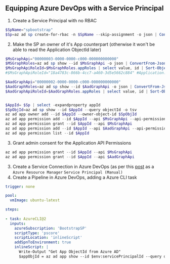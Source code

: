 ## Equipping Azure DevOps with a Service Principal

1. Create a Service Principal with no RBAC
```powershell
$SpName="spbootstrap"
$Sp=az ad sp create-for-rbac -n $SpName --skip-assignment -o json | ConvertFrom-Json
```

2. Make the SP an owner of it's App counterpart (otherwise it won't be able to read the Application ObjectId later)

```powershell
$MsGraphApi="00000003-0000-0000-c000-000000000000"
$MSGraphRoles=az ad sp show --id $MsGraphApi -o json | ConvertFrom-Json
$MsGraphApiRoleId=$MsGraphRoles.appRoles | select value, id | Sort-Object value | where-object value -eq "Application.ReadWrite.OwnedBy" | select -expandproperty id 
#$MsGraphApiRoleId="18a4783c-866b-4cc7-a460-3d5e5662c884" #Application.ReadWriteOwnedBy

$AadGraphApi="00000002-0000-0000-c000-000000000000"
$AadGraphRoles=az ad sp show --id $AadGraphApi -o json | ConvertFrom-Json
$AadGraphApiRoleId=$AadGraphRoles.appRoles | select value, id | Sort-Object value | where-object value -eq "Application.ReadWrite.OwnedBy" | select -expandproperty id 


$AppId= $Sp | select -expandproperty appId
$SpObjId=az ad sp show --id $AppId --query objectId -o tsv
az ad app owner add --id $AppId --owner-object-id $SpObjId
az ad app permission add --id $AppId --api $MsGraphApi --api-permissions "$MsGraphApiRoleId=Role"
az ad app permission grant --id $AppId --api $MsGraphApi
az ad app permission add --id $AppId --api $AadGraphApi --api-permissions "$AadGraphApiRoleId=Role"
az ad app permission list --id $AppId
```

3. Grant admin consent for the Application API Permissions

```powershell
az ad app permission grant --id $AppId --api $MsGraphApi
az ad app permission grant --id $AppId --api $AadGraphApi
```

3. Create a Service Connection in Azure DevOps (as per this [post](https://gordon.byers.me/azure/create-empty-azure-azuredevops-serviceconnections.html) as a `Azure Resource Manager` `Service Principal (Manual)`
4. Create a Pipeline in Azure DevOps, adding a Azure CLI task

```yaml
trigger: none

pool:
  vmImage: ubuntu-latest

steps:
      
- task: AzureCLI@2
  inputs:
    azureSubscription: 'BootstrapSP'
    scriptType: 'pscore'
    scriptLocation: 'inlineScript'
    addSpnToEnvironment: true
    inlineScript: |     
      Write-Output "Get App ObjectId from Azure AD"
      $appObjId = az ad app show --id $env:servicePrincipalId --query objectId -o tsv
```

